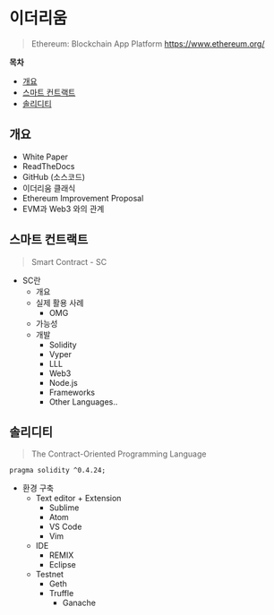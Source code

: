 # 이더리움

> Ethereum: Blockchain App Platform https://www.ethereum.org/

**목차**

- [개요](#개요)
- [스마트 컨트랙트](#스마트-컨트랙트)
- [솔리디티](#솔리디티)

## 개요

- White Paper
- ReadTheDocs
- GitHub (소스코드)
- 이더리움 클래식
- Ethereum Improvement Proposal
- EVM과 Web3 와의 관계

## 스마트 컨트랙트

> Smart Contract - SC

- SC란
   - 개요
   - 실제 활용 사례
      - OMG
   - 가능성
   - 개발
      - Solidity
      - Vyper
      - LLL
      - Web3
      - Node.js
      - Frameworks
      - Other Languages..

## 솔리디티

> The Contract-Oriented Programming Language

`pragma solidity ^0.4.24;`

- 환경 구축
   - Text editor + Extension
      - Sublime
      - Atom
      - VS Code
      - Vim
   - IDE
      - REMIX
      - Eclipse
   - Testnet
      - Geth
      - Truffle
         - Ganache

